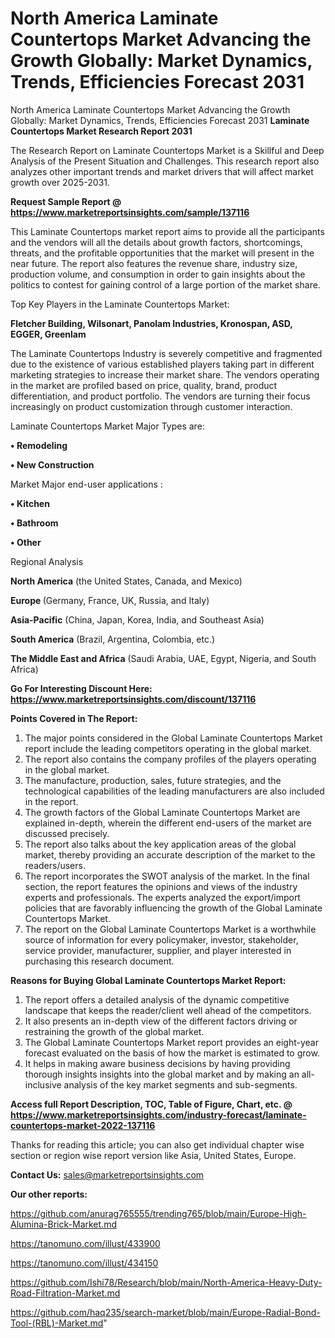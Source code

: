 # North America Laminate Countertops Market Advancing the Growth Globally: Market Dynamics, Trends, Efficiencies Forecast 2031
North America Laminate Countertops Market Advancing the Growth Globally: Market Dynamics, Trends, Efficiencies Forecast 2031
<strong>Laminate Countertops Market Research Report 2031</strong>

The Research Report on Laminate Countertops Market is a Skillful and Deep Analysis of the Present Situation and Challenges. This research report also analyzes other important trends and market drivers that will affect market growth over 2025-2031.

<strong>Request Sample Report @ <a href=https://www.marketreportsinsights.com/sample/137116>https://www.marketreportsinsights.com/sample/137116</a></strong>

This Laminate Countertops market report aims to provide all the participants and the vendors will all the details about growth factors, shortcomings, threats, and the profitable opportunities that the market will present in the near future. The report also features the revenue share, industry size, production volume, and consumption in order to gain insights about the politics to contest for gaining control of a large portion of the market share.

Top Key Players in the Laminate Countertops Market:

<strong>Fletcher Building, Wilsonart, Panolam Industries, Kronospan, ASD, EGGER, Greenlam</strong>

The Laminate Countertops Industry is severely competitive and fragmented due to the existence of various established players taking part in different marketing strategies to increase their market share. The vendors operating in the market are profiled based on price, quality, brand, product differentiation, and product portfolio. The vendors are turning their focus increasingly on product customization through customer interaction.

Laminate Countertops Market Major Types are:

<strong>• Remodeling

• New Construction</strong>

Market Major end-user applications :

<strong>• Kitchen

• Bathroom

• Other</strong>

Regional Analysis

</u><strong><b>North America</b></strong> (the United States, Canada, and Mexico)

<strong><b>Europe </b></strong>(Germany, France, UK, Russia, and Italy)

<strong><b>Asia-Pacific</b></strong> (China, Japan, Korea, India, and Southeast Asia)

<strong><b>South America</b></strong> (Brazil, Argentina, Colombia, etc.)

<strong><b>The Middle East and Africa</b></strong> (Saudi Arabia, UAE, Egypt, Nigeria, and South Africa)

<strong>Go For Interesting Discount Here: <a href=https://www.marketreportsinsights.com/discount/137116>https://www.marketreportsinsights.com/discount/137116</a></strong>

<strong>Points Covered in The Report:</strong>
<ol>
  <li>The major points considered in the Global Laminate Countertops Market report include the leading competitors operating in the global market.</li>
  <li>The report also contains the company profiles of the players operating in the global market.</li>
  <li>The manufacture, production, sales, future strategies, and the technological capabilities of the leading manufacturers are also included in the report.</li>
  <li>The growth factors of the Global Laminate Countertops Market are explained in-depth, wherein the different end-users of the market are discussed precisely.</li>
  <li>The report also talks about the key application areas of the global market, thereby providing an accurate description of the market to the readers/users.</li>
  <li>The report incorporates the SWOT analysis of the market. In the final section, the report features the opinions and views of the industry experts and professionals. The experts analyzed the export/import policies that are favorably influencing the growth of the Global Laminate Countertops Market.</li>
  <li>The report on the Global Laminate Countertops Market is a worthwhile source of information for every policymaker, investor, stakeholder, service provider, manufacturer, supplier, and player interested in purchasing this research document.</li>
</ol>
<strong>Reasons for Buying Global Laminate Countertops Market Report:</strong>

<ol>
  <li>The report offers a detailed analysis of the dynamic competitive landscape that keeps the reader/client well ahead of the competitors.</li>
  <li>It also presents an in-depth view of the different factors driving or restraining the growth of the global market.</li>
  <li>The Global Laminate Countertops Market report provides an eight-year forecast evaluated on the basis of how the market is estimated to grow.</li>
  <li>It helps in making aware business decisions by having providing thorough insights insights into the global market and by making an all-inclusive analysis of the key market segments and sub-segments.</li>
</ol>
<strong>Access full Report Description, TOC, Table of Figure, Chart, etc. @ <a href=https://www.marketreportsinsights.com/industry-forecast/laminate-countertops-market-2022-137116>https://www.marketreportsinsights.com/industry-forecast/laminate-countertops-market-2022-137116</a></strong>


Thanks for reading this article; you can also get individual chapter wise section or region wise report version like Asia, United States, Europe.

<strong>Contact Us:</strong>
sales@marketreportsinsights.com

<strong>Our other reports:</strong>

<a href=https://github.com/anurag765555/trending765/blob/main/Europe-High-Alumina-Brick-Market.md>https://github.com/anurag765555/trending765/blob/main/Europe-High-Alumina-Brick-Market.md</a>

<a href=https://tanomuno.com/illust/433900>https://tanomuno.com/illust/433900</a>

<a href=https://tanomuno.com/illust/434150>https://tanomuno.com/illust/434150</a>

<a href=https://github.com/Ishi78/Research/blob/main/North-America-Heavy-Duty-Road-Filtration-Market.md>https://github.com/Ishi78/Research/blob/main/North-America-Heavy-Duty-Road-Filtration-Market.md</a>

<a href=https://github.com/haq235/search-market/blob/main/Europe-Radial-Bond-Tool-(RBL)-Market.md>https://github.com/haq235/search-market/blob/main/Europe-Radial-Bond-Tool-(RBL)-Market.md</a>"
